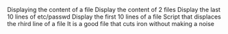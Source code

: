 Displaying the content of a file
Display the content of 2 files
Display the last 10 lines of etc/passwd
Display the first 10 lines of a file
Script that displaces the rhird line of a file
It is a good file that cuts iron without making a noise
